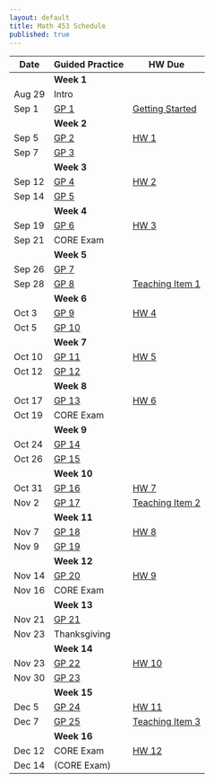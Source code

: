 ```yaml
---
layout: default
title: Math 453 Schedule
published: true
---
```








| Date   	| Guided Practice 	|  HW Due 	|
|--------	|---------	|-----------------	|
| 	| **Week 1**     	| |
| Aug 29 	| Intro  |	|
| Sep 1 	| [GP 1](/NSC-Math-453/GP1.html) | [Getting Started](http://www.overleaf.com/docs?snip_uri=https://raw.githubusercontent.com/sergeballif/NSC-Math-453/gh-pages/homework/Math453GettingStarted.tex&splash=none)	|
|     	|   **Week 2**      	|                 	|                	
| Sep 5 	| [GP 2](/NSC-Math-453/GP2.html) | [HW 1](http://www.overleaf.com/docs?snip_uri=https://raw.githubusercontent.com/sergeballif/NSC-Math-453/gh-pages/homework/Math453HW1.tex&splash=none)	|
| Sep 7 	| [GP 3](/NSC-Math-453/GP3.html)  | 	|   
|     	|   **Week 3**      	|                 	|                	
| Sep 12 	| [GP 4](/NSC-Math-453/GP4.html) | [HW 2](http://www.overleaf.com/docs?snip_uri=https://raw.githubusercontent.com/sergeballif/NSC-Math-453/gh-pages/homework/Math453HW2.tex&splash=none) |
| Sep 14 	| [GP 5](/NSC-Math-453/GP5.html) | |    
|     	|   **Week 4**      	|                 	|  
| Sep 19 	| [GP 6](/NSC-Math-453/GP6.html) | [HW 3](http://www.overleaf.com/docs?snip_uri=https://raw.githubusercontent.com/sergeballif/NSC-Math-453/gh-pages/homework/Math453HW3.tex&splash=none)|              	
| Sep 21 	| CORE Exam |	|
|     	|   **Week 5**      	|                 	|                	
| Sep 26 	| [GP 7](/NSC-Math-453/GP7.html) |  |
| Sep 28 	| [GP 8](/NSC-Math-453/GP8.html) | [Teaching Item 1](/NSC-Math-453/TeachingItems.html) |
|     	|   **Week 6**      	|                 	|                	
| Oct 3 	| [GP 9](/NSC-Math-453/GP9.html)  | [HW 4](http://www.overleaf.com/docs?snip_uri=https://raw.githubusercontent.com/sergeballif/NSC-Math-453/gh-pages/homework/Math453HW4.tex&splash=none) |
| Oct 5 	| [GP 10](/NSC-Math-453/GP10.html) |  |    
|     	|   **Week 7**      	|                 	|                	
| Oct 10  	| [GP 11](/NSC-Math-453/GP11.html) | [HW 5](http://www.overleaf.com/docs?snip_uri=https://raw.githubusercontent.com/sergeballif/NSC-Math-453/gh-pages/homework/Math453HW5.tex&splash=none) |
| Oct 12 	| [GP 12](/NSC-Math-453/GP12.html) | 	|        
|     	|   **Week 8**      	|                 	|                	
| Oct 17 	| [GP 13](/NSC-Math-453/GP13.html) | [HW 6](http://www.overleaf.com/docs?snip_uri=https://raw.githubusercontent.com/sergeballif/NSC-Math-453/gh-pages/homework/Math453HW6.tex&splash=none) |
| Oct 19	| CORE Exam  | 	|
|     	|   **Week 9**      	|                 	|           
| Oct 24 	| [GP 14](/NSC-Math-453/GP14.html) |	|     	
| Oct 26  | [GP 15](/NSC-Math-453/GP15.html) |	|
|     	|   **Week 10**      	|                 	|                	
| Oct 31 	| [GP 16](/NSC-Math-453/GP16.html) |	[HW 7](http://www.overleaf.com/docs?snip_uri=https://raw.githubusercontent.com/sergeballif/NSC-Math-453/gh-pages/homework/Math453HW7.tex&splash=none) |
| Nov 2 	| [GP 17](/NSC-Math-453/GP17.html) | [Teaching Item 2](/NSC-Math-453/homework/Math453TeachingItem2.pdf)	|
|     	|   **Week 11**      	|                 	|                	
| Nov 7 	| [GP 18](/NSC-Math-453/GP18.html)  | [HW 8](http://www.overleaf.com/docs?snip_uri=https://raw.githubusercontent.com/sergeballif/NSC-Math-453/gh-pages/homework/Math453HW8.tex&splash=none) |
| Nov 9 	| [GP 19](/NSC-Math-453/GP19.html)  | 	|          
|     	|   **Week 12**      	|                 	|                	
| Nov 14 	| [GP 20](/NSC-Math-453/GP20.html) | [HW 9](http://www.overleaf.com/docs?snip_uri=https://raw.githubusercontent.com/sergeballif/NSC-Math-453/gh-pages/homework/Math453HW9.tex&splash=none) |
| Nov 16 	| CORE Exam | 	|
|     	|   **Week 13**      	|                 	|  
| Nov 21 	| [GP 21](/NSC-Math-453/GP21.html) |  |
| Nov 23 	| Thanksgiving  |       	|
|     	|   **Week 14**      	|                 	| 
| Nov 23 	| [GP 22](/NSC-Math-453/GP22.html) | [HW 10](http://www.overleaf.com/docs?snip_uri=https://raw.githubusercontent.com/sergeballif/NSC-Math-453/gh-pages/homework/Math453HW10.tex&splash=none)	|  
| Nov 30 	| [GP 23](/NSC-Math-453/GP23.html) |   |
|     	|   **Week 15**      	|                 	|  
| Dec 5 	| [GP 24](/NSC-Math-453/GP25.html) | [HW 11](http://www.overleaf.com/docs?snip_uri=https://raw.githubusercontent.com/sergeballif/NSC-Math-453/gh-pages/homework/Math453HW11.tex&splash=none)  |
| Dec 7 	| [GP 25](/NSC-Math-453/GP26.html) | [Teaching Item 3](/NSC-Math-453/homework/Math453TeachingItem3.pdf)	|          	
|     	|   **Week 16**      	|                 	|  
| Dec 12 	| CORE Exam  | [HW 12](http://www.overleaf.com/docs?snip_uri=https://raw.githubusercontent.com/sergeballif/NSC-Math-453/gh-pages/homework/Math453HW12.tex&splash=none) |
| Dec 14 	| (CORE Exam)  | 	|
